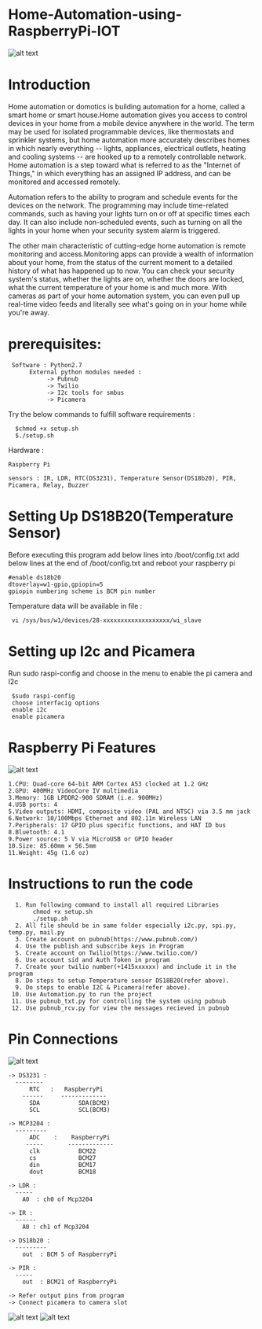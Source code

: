 # Home-Automation-using-RaspberryPi-IOT

![alt text](https://github.com/amalpoulose/Home-Automation-using-RaspberryPi-IOT/blob/master/smart-home.jpg)

# Introduction

Home automation or domotics is building automation for a home, called a smart home or smart house.Home automation gives you access to control devices in your home from a mobile device anywhere in the world. The term may be used for isolated programmable devices, like thermostats and sprinkler systems, but home automation more accurately describes homes in which nearly everything -- lights, appliances, electrical outlets, heating and cooling systems -- are hooked up to a remotely controllable network. Home automation is a step toward what is referred to as the "Internet of Things," in which everything has an assigned IP address, and can be monitored and accessed remotely.

Automation refers to the ability to program and schedule events for the devices on the network. The programming may include time-related commands, such as having your lights turn on or off at specific times each day. It can also include non-scheduled events, such as turning on all the lights in your home when your security system alarm is triggered.

The other main characteristic of cutting-edge home automation is remote monitoring and access.Monitoring apps can provide a wealth of information about your home, from the status of the current moment to a detailed history of what has happened up to now. You can check your security system's status, whether the lights are on, whether the doors are locked, what the current temperature of your home is and much more. With cameras as part of your home automation system, you can even pull up real-time video feeds and literally see what's going on in your home while you're away.

# prerequisites:

     Software : Python2.7
          External python modules needed :
               -> Pubnub
               -> Twilio
               -> I2c tools for smbus
               -> Picamera
 Try the below commands to fulfill software requirements  :
 
      $chmod +x setup.sh
      $./setup.sh

Hardware : 

    Raspberry Pi
    
    sensors : IR, LDR, RTC(DS3231), Temperature Sensor(DS18b20), PIR, Picamera, Relay, Buzzer
       
    

# Setting Up DS18B20(Temperature Sensor)

Before executing this program add below lines into /boot/config.txt
add below lines at the end of /boot/config.txt
and reboot your raspberry pi

    #enable ds18b20	
    dtoverlay=w1-gpio,gpiopin=5
    gpiopin numbering scheme is BCM pin number
 
 Temperature data will be available in file :
 
     vi /sys/bus/w1/devices/28-xxxxxxxxxxxxxxxxxxx/wi_slave

# Setting up I2c and Picamera

Run sudo raspi-config and choose in the menu to enable the pi camera and I2c

     $sudo raspi-config
     choose interfacig options
     enable i2c
     enable picamera
     
# Raspberry Pi Features 

![alt text](https://github.com/amalpoulose/Home-Automation-using-RaspberryPi-IOT/blob/master/raspberrypi.jpg)

    1.CPU: Quad-core 64-bit ARM Cortex A53 clocked at 1.2 GHz
    2.GPU: 400MHz VideoCore IV multimedia
    3.Memory: 1GB LPDDR2-900 SDRAM (i.e. 900MHz)
    4.USB ports: 4
    5.Video outputs: HDMI, composite video (PAL and NTSC) via 3.5 mm jack
    6.Network: 10/100Mbps Ethernet and 802.11n Wireless LAN
    7.Peripherals: 17 GPIO plus specific functions, and HAT ID bus
    8.Bluetooth: 4.1
    9.Power source: 5 V via MicroUSB or GPIO header 
    10.Size: 85.60mm × 56.5mm
    11.Weight: 45g (1.6 oz)
 

# Instructions to run the code

      1. Run following command to install all required Libraries
           chmod +x setup.sh
           ./setup.sh
      2. All file should be in same folder especially i2c.py, spi.py, temp.py, mail.py
      3. Create account on pubnub(https://www.pubnub.com/) 
      4. Use the publish and subscribe keys in Program 
      5. Create account on Twilio(https://www.twilio.com/)
      6. Use account sid and Auth Token in program 
      7. Create your twilio number(+1415xxxxxx) and include it in the program
      8. Do steps to setup Temperature sensor DS18B20(refer above).
      9. Do steps to enable I2C & Picamera(refer above). 
     10. Use Automation.py to run the project
     11. Use pubnub_txt.py for controlling the system using pubnub
     12. Use pubnub_rcv.py for view the messages recieved in pubnub
     
 # Pin Connections
 
![alt text](https://pinout.xyz/resources/raspberry-pi-pinout.png)

    -> DS3231 :
      --------
          RTC   :   RaspberryPi
        ------     -------------
          SDA           SDA(BCM2)
          SCL           SCL(BCM3)
          
    -> MCP3204 :
      ---------
          ADC    :    RaspberryPi
         -----       -------------
          clk           BCM22
          cs            BCM27
          din           BCM17
          dout          BCM18
     
    -> LDR :
      -----
        A0  : ch0 of Mcp3204
     
    -> IR :
      ------
        A0 : ch1 of Mcp3204
     
    -> DS18b20 :
      ---------  
        out  : BCM 5 of RaspberryPi
    
    -> PIR :
      -----
        out  : BCM21 of RaspberryPi
    
    -> Refer output pins from program 
    -> Connect picamera to camera slot

![alt text](https://github.com/amalpoulose/Home-Automation-using-RaspberryPi-IOT/blob/master/circuit-breadboard-1.jpg)
![alt text](https://github.com/amalpoulose/Home-Automation-using-RaspberryPi-IOT/blob/master/circuit-breadboard-2.jpg)
